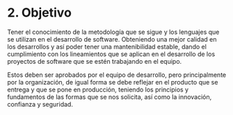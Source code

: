 # 2. Objetivo

Tener el conocimiento de la metodología que se sigue y los lenguajes que se utilizan en el desarrollo de software. Obteniendo una mejor calidad en los desarrollos y así poder tener una mantenibilidad estable, dando el cumplimiento con los lineamientos que se aplican en el desarrollo de los proyectos de software que se estén trabajando en el equipo. 

Estos deben ser aprobados por el equipo de desarrollo, pero principalmente por la organización, de igual forma se debe reflejar en el producto que se entrega y que se pone en producción, teniendo los principios y fundamentos de las formas que se nos solicita, así como la innovación, confianza y seguridad.